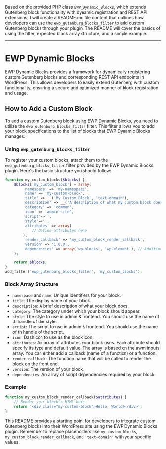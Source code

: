 Based on the provided PHP class `EWP_Dynamic_Blocks`, which extends Gutenberg block functionality with dynamic registration and REST API extensions, I will create a README.md file content that outlines how developers can use the `ewp_gutenburg_blocks_filter` to add custom Gutenberg blocks through your plugin. The README will cover the basics of using the filter, expected block array structure, and a simple example.

---

# EWP Dynamic Blocks

EWP Dynamic Blocks provides a framework for dynamically registering custom Gutenberg blocks and corresponding REST API endpoints in WordPress. This allows developers to easily extend Gutenberg with custom functionality, ensuring a secure and optimized manner of block registration and usage.

## How to Add a Custom Block

To add a custom Gutenberg block using EWP Dynamic Blocks, you need to utilize the `ewp_gutenburg_blocks_filter` filter. This filter allows you to add your block specifications to the list of blocks that EWP Dynamic Blocks manages.

### Using `ewp_gutenburg_blocks_filter`

To register your custom blocks, attach them to the `ewp_gutenburg_blocks_filter` filter provided by the EWP Dynamic Blocks plugin. Here's the basic structure you should follow:

```php
function my_custom_blocks($blocks) {
    $blocks['my_custom_block'] = array(
        'namespace' => 'my-namespace',
        'name' => 'my-custom-block',
        'title' => __('My Custom Block', 'text-domain'),
        'description' => __('A description of what my custom block does.', 'text-domain'),
        'category' => 'common',
        'icon' => 'admin-site',
        'script'=>'',
        'style'=>'',
        'attributes' => array(
            // Define attributes here
        ),
        'render_callback' => 'my_custom_block_render_callback',
        'version' => '1.0.0',
        'dependencies' => array('wp-blocks', 'wp-element'), // Additional script dependencies
    );

    return $blocks;
}
add_filter('ewp_gutenburg_blocks_filter', 'my_custom_blocks');
```

### Block Array Structure

- `namespace` and `name`: Unique identifiers for your block.
- `title`: The display name of your block.
- `description`: A brief description of what your block does.
- `category`: The category under which your block should appear.
- `style`: The style to use in admin & frontend. You should use the name of th handle of the style.
- `script`: The script to use in admin & frontend. You should use the name of th handle of the script.
- `icon`: Dashicon to use as the block icon.
- `attributes`: An array of attributes your block uses. Each attribute should specify its type and default value. The array is based on the awm inputs array. You can either add a callback (name of a function) or a function.
- `render_callback`: The function name that will be called to render the block on the front end.
- `version`: The version of your block.
- `dependencies`: An array of script dependencies required by your block.

### Example

```php
function my_custom_block_render_callback($attributes) {
    // Render your block's HTML here
    return '<div class="my-custom-block">Hello, World!</div>';
}
```

This README provides a starting point for developers to integrate custom Gutenberg blocks into their WordPress site using the EWP Dynamic Blocks plugin. Remember to replace placeholders like `my_custom_blocks`, `my_custom_block_render_callback`, and `'text-domain'` with your specific values.